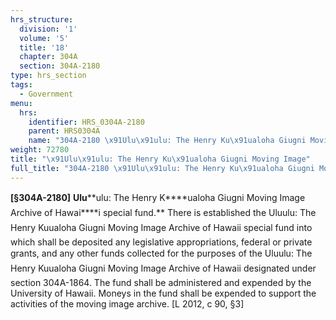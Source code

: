 ```yaml
---
hrs_structure:
  division: '1'
  volume: '5'
  title: '18'
  chapter: 304A
  section: 304A-2180
type: hrs_section
tags:
  - Government
menu:
  hrs:
    identifier: HRS_0304A-2180
    parent: HRS0304A
    name: "304A-2180 \x91Ulu\x91ulu: The Henry Ku\x91ualoha Giugni Moving Image"
weight: 72780
title: "\x91Ulu\x91ulu: The Henry Ku\x91ualoha Giugni Moving Image"
full_title: "304A-2180 \x91Ulu\x91ulu: The Henry Ku\x91ualoha Giugni Moving Image"
---
```

**[§304A-2180]** **Ulu****ulu: The Henry K****ualoha Giugni Moving Image Archive of Hawai****i special fund.** There is established the Uluulu: The Henry Kuualoha Giugni Moving Image Archive of Hawaii special fund into which shall be deposited any legislative appropriations, federal or private grants, and any other funds collected for the purposes of the Uluulu: The Henry Kuualoha Giugni Moving Image Archive of Hawaii designated under section 304A-1864\. The fund shall be administered and expended by the University of Hawaii. Moneys in the fund shall be expended to support the activities of the moving image archive. [L 2012, c 90, §3]